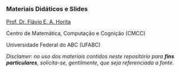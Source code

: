 ### Materiais Didáticos e Slides

[Prof. Dr. Flávio E. A. Horita](http://www.flaviohorita.com)

Centro de Matemática, Computação e Cognição (CMCC)

Universidade Federal do ABC (UFABC) 

_Disclamer: no uso dos materiais contidos neste repositório para **fins particulares**, solicita-se, gentilmente, que seja referenciada a fonte._
